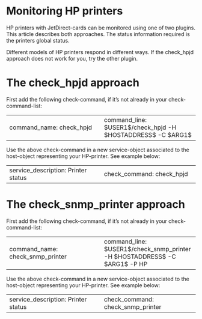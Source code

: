 # Monitoring HP printers

HP printers with JetDirect-cards can be monitored using one of two plugins. This article describes both approaches. The status information required is the printers global status.

Different models of HP printers respond in different ways. If the check\_hpjd approach does not work for you, try the other plugin.

# **The check\_hpjd approach**

First add the following check-command, if it’s not already in your check-command-list:

<table>
<colgroup>
<col width="50%" />
<col width="50%" />
</colgroup>
<tbody>
<tr class="odd">
<td align="left">command_name:
check_hpjd</td>
<td align="left">command_line:
$USER1$/check_hpjd -H $HOSTADDRESS$ -C $ARG1$</td>
</tr>
</tbody>
</table>

Use the above check-command in a new service-object associated to the host-object representing your HP-printer. See example below:

<table>
<colgroup>
<col width="50%" />
<col width="50%" />
</colgroup>
<tbody>
<tr class="odd">
<td align="left">service_description:
Printer status</td>
<td align="left">check_command:
check_hpjd</td>
</tr>
</tbody>
</table>

# **The check\_snmp\_printer approach**

First add the following check-command, if it’s not already in your check-command-list:

<table>
<colgroup>
<col width="50%" />
<col width="50%" />
</colgroup>
<tbody>
<tr class="odd">
<td align="left">command_name:
check_snmp_printer</td>
<td align="left">command_line:
$USER1$/check_snmp_printer -H $HOSTADDRESS$ -C $ARG1$ -P HP</td>
</tr>
</tbody>
</table>

Use the above check-command in a new service-object associated to the host-object representing your HP-printer. See example below:

<table>
<colgroup>
<col width="50%" />
<col width="50%" />
</colgroup>
<tbody>
<tr class="odd">
<td align="left">service_description:
Printer status</td>
<td align="left">check_command:
check_snmp_printer</td>
</tr>
</tbody>
</table>

 

 


